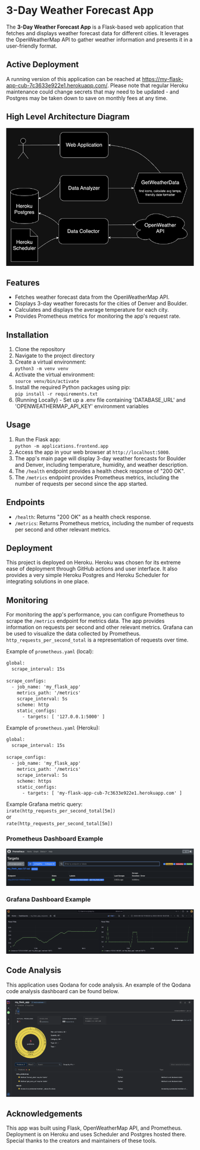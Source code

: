 # 3-Day Weather Forecast App

The **3-Day Weather Forecast App** is a Flask-based web application that
fetches and displays weather forecast data for different cities. It
leverages the OpenWeatherMap API to gather weather information and presents
it in a user-friendly format.

## Active Deployment

A running version of this application can be
reached at https://my-flask-app-cub-7c3633e922e1.herokuapp.com/. Please
note that regular Heroku maintenance could change secrets that may need to
be updated - and Postgres may be taken down to save on monthly fees at any
time.

## High Level Architecture Diagram

![High Level Architecture Diagram](screenshots/high-level-architecture-diagram.png)

## Features

- Fetches weather forecast data from the OpenWeatherMap API.
- Displays 3-day weather forecasts for the cities of Denver and Boulder.
- Calculates and displays the average temperature for each city.
- Provides Prometheus metrics for monitoring the app's request rate.

## Installation

1. Clone the repository
2. Navigate to the project directory
3. Create a virtual environment: \
   `python3 -m venv venv`
4. Activate the virtual environment: \
   `source venv/bin/activate`
5. Install the required Python packages using pip: \
   `pip install -r requirements.txt`
6. (Running Locally) - Set up a .env file containing 'DATABASE_URL' and
   'OPENWEATHERMAP_API_KEY'
   environment variables

## Usage

1. Run the Flask app: \
   `python -m applications.frontend.app`
2. Access the app in your web browser at `http://localhost:5000`.
3. The app's main page will display 3-day weather forecasts for Boulder and
   Denver, including temperature, humidity, and weather description.
4. The `/health` endpoint provides a health check response of "200 OK".
5. The `/metrics` endpoint provides Prometheus metrics, including the
   number of requests per second since the app started.

## Endpoints

- `/health`: Returns "200 OK" as a health check response.
- `/metrics`: Returns Prometheus metrics, including the number of requests per
  second and other relevant metrics.

## Deployment

This project is deployed on Heroku. Heroku was chosen for its extreme ease
of deployment through GitHub actions and user interface. It also provides a
very simple Heroku Postgres and Heroku Scheduler for integrating solutions
in one place.

## Monitoring

For monitoring the app's performance, you can configure Prometheus to
scrape the `/metrics` endpoint for metrics data. The app provides
information on requests per second and other relevant metrics. Grafana can
be used to visualize the data collected by Prometheus.
`http_requests_per_second_total` is a representation of requests over time.

Example of `prometheus.yaml` (local):

```
global:
  scrape_interval: 15s

scrape_configs:
  - job_name: 'my_flask_app'
    metrics_path: '/metrics'
    scrape_interval: 5s
    scheme: http
    static_configs:
      - targets: [ '127.0.0.1:5000' ]
```

Example of `prometheus.yaml` (Heroku):

```
global:
  scrape_interval: 15s

scrape_configs:
  - job_name: 'my_flask_app'
    metrics_path: '/metrics'
    scrape_interval: 5s
    scheme: https
    static_configs:
      - targets: [ 'my-flask-app-cub-7c3633e922e1.herokuapp.com' ]

```

Example Grafana metric query: \
`irate(http_requests_per_second_total[5m])` \
or \
`rate(http_requests_per_second_total[5m])`

### Prometheus Dashboard Example
![Prometheus Dashboard](screenshots/prometheus-dashboard.png)

### Grafana Dashboard Example
![Grafana Dashboard](screenshots/grafana-dashboard.png)

## Code Analysis

This application uses Qodana for code analysis. An example of the Qodana
code analysis dashboard can be found below.

![Qodana Dashboard](screenshots/qodana-dashboard.png)

## Acknowledgements

This app was built using Flask, OpenWeatherMap API, and Prometheus.
Deployment is on Heroku and uses Scheduler and Postgres hosted there. Special
thanks to the creators and maintainers of these tools.

